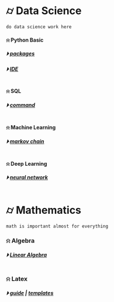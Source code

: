 
# &#x232d; Data Science 
```
do data science work here
```

#### &#x237e; Python Basic
##### &#x23f5; [packages](./essential/python_package.md)
##### &#x23f5; [IDE](./essential/ide.md)
```
```

#### &#x237e; SQL 
##### &#x23f5; [command](./sql)
```
```

#### &#x237e; Machine Learning
##### &#x23f5; [markov chain](./markov_chain)
```
```

#### &#x237e; Deep Learning
##### &#x23f5; [neural network](./neural_network)
```
```


# &#x232d; Mathematics
```
math is important almost for everything
```

### &#x237e; Algebra
##### &#x23f5; [Linear Algebra](./Math/Math/Linear_Algebra/)
```
```

### &#x237e; Latex
##### &#x23f5; [guide](./Math/LaTex/LatexGuide.md) | [templates](./Math/LaTex/templates/)
```
```

